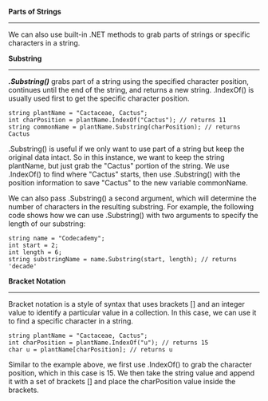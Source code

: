 **Parts of Strings**
***
We can also use built-in .NET methods to grab parts of strings or specific characters in a string.

**Substring**
****
***.Substring()*** grabs part of a string using the specified character position, continues until the end of the string, and returns a new string. .IndexOf() is usually used first to get the specific character position.
```
string plantName = "Cactaceae, Cactus"; 
int charPosition = plantName.IndexOf("Cactus"); // returns 11
string commonName = plantName.Substring(charPosition); // returns Cactus
```

.Substring() is useful if we only want to use part of a string but keep the original data intact. So in this instance, we want to keep the string plantName, but just grab the "Cactus" portion of the string. We use .IndexOf() to find where "Cactus" starts, then use .Substring() with the position information to save "Cactus" to the new variable commonName.

We can also pass .Substring() a second argument, which will determine the number of characters in the resulting substring. For example, the following code shows how we can use .Substring() with two arguments to specify the length of our substring:

```
string name = "Codecademy"; 
int start = 2;
int length = 6;
string substringName = name.Substring(start, length); // returns 'decade'
```

**Bracket Notation**
***
Bracket notation is a style of syntax that uses brackets [] and an integer value to identify a particular value in a collection. In this case, we can use it to find a specific character in a string.

```
string plantName = "Cactaceae, Cactus";
int charPosition = plantName.IndexOf("u"); // returns 15
char u = plantName[charPosition]; // returns u
```

Similar to the example above, we first use .IndexOf() to grab the character position, which in this case is 15. We then take the string value and append it with a set of brackets [] and place the charPosition value inside the brackets.
